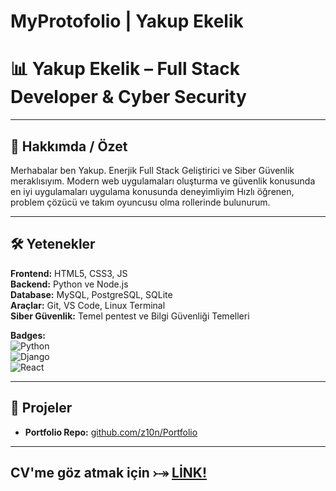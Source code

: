 # MyProtofolio | Yakup Ekelik

# 📊 Yakup Ekelik – Full Stack Developer & Cyber Security

---

## 📝 Hakkımda / Özet
Merhabalar ben Yakup.
Enerjik Full Stack Geliştirici ve Siber Güvenlik meraklısıyım.
Modern web uygulamaları oluşturma ve güvenlik konusunda en iyi uygulamaları uygulama konusunda deneyimliyim
Hızlı öğrenen, problem çözücü ve takım oyuncusu olma rollerinde bulunurum.

---

## 🛠️ Yetenekler
**Frontend:** HTML5, CSS3, JS  
**Backend:** Python ve Node.js  
**Database:** MySQL, PostgreSQL, SQLite  
**Araçlar:** Git, VS Code, Linux Terminal  
**Siber Güvenlik:** Temel pentest ve Bilgi Güvenliği Temelleri  

**Badges:**  
![Python](https://img.shields.io/badge/Python-3.11-blue?style=for-the-badge&logo=python)  
![Django](https://img.shields.io/badge/Django-3.2-green?style=for-the-badge&logo=django)  
![React](https://img.shields.io/badge/React-18-blue?style=for-the-badge&logo=react)  

---

## 📂 Projeler
- **Portfolio Repo:** [github.com/z10n/Portfolio](https://github.com/z10n/Portfolio)

---

## **CV'me göz atmak için   ⤐** [LİNK!](https://yakupcv.tiiny.site) 
